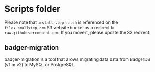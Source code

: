 # Scripts folder

Please note that `install-step-ra.sh` is referenced on the `files.smallstep.com` S3 website bucket as a redirect to `raw.githubusercontent.com`. If you move it, please update the S3 redirect.

## badger-migration

badger-migration is a tool that allows migrating data data from BadgerDB (v1 or
v2) to MySQL or PostgreSQL.
